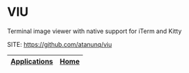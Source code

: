 # VIU

 Terminal image viewer with native support for iTerm and Kitty

 SITE: https://github.com/atanunq/viu

 | [Applications](https://portable-linux-apps.github.io/apps.html) | [Home](https://portable-linux-apps.github.io)
 | --- | --- |
